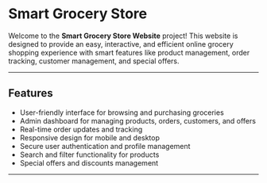 # Smart Grocery Store 

Welcome to the **Smart Grocery Store Website** project! This website is designed to provide an easy, interactive, and efficient online grocery shopping experience with smart features like product management, order tracking, customer management, and special offers.

---

##  Features

- User-friendly interface for browsing and purchasing groceries
- Admin dashboard for managing products, orders, customers, and offers
- Real-time order updates and tracking
- Responsive design for mobile and desktop
- Secure user authentication and profile management
- Search and filter functionality for products
- Special offers and discounts management

---


